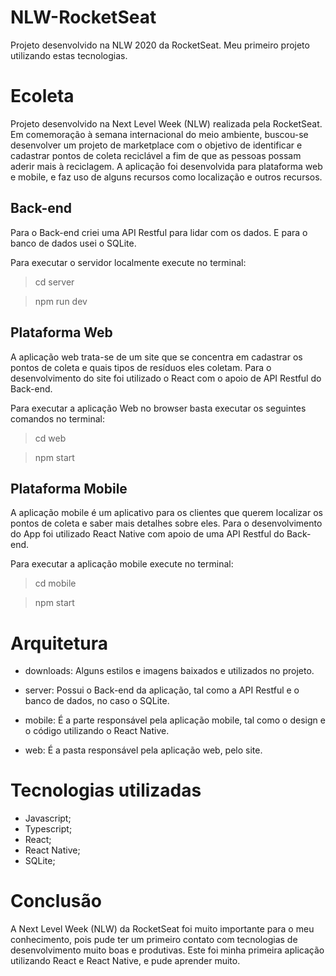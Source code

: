 # NLW-RocketSeat
Projeto desenvolvido na NLW 2020 da RocketSeat. Meu primeiro projeto utilizando estas tecnologias.

# Ecoleta

Projeto desenvolvido na Next Level Week (NLW) realizada pela RocketSeat.
Em comemoração à semana internacional do meio ambiente, buscou-se desenvolver um projeto de marketplace com o objetivo de identificar e cadastrar pontos de coleta reciclável a fim de que as pessoas possam aderir mais à reciclagem.
A aplicação foi desenvolvida para plataforma web e mobile, e faz uso de alguns recursos como localização e outros recursos.

## Back-end

Para o Back-end criei uma API Restful para lidar com os dados. E para o banco de dados usei o SQLite.

Para executar o servidor localmente execute no terminal:

>cd server

>npm run dev

## Plataforma Web

A aplicação web trata-se de um site que se concentra em cadastrar os pontos de coleta e quais tipos de resíduos eles coletam. 
Para o desenvolvimento do site foi utilizado o React com o apoio de API Restful do Back-end.

Para executar a aplicação Web no browser basta executar os seguintes comandos no terminal:

>cd web

>npm start

## Plataforma Mobile

A aplicação mobile é um aplicativo para os clientes que querem localizar os pontos de coleta e saber mais detalhes sobre eles.
Para o desenvolvimento do App foi utilizado React Native com apoio de uma API Restful do Back-end.

Para executar a aplicação mobile execute no terminal:

>cd mobile

>npm start

# Arquitetura

* downloads: Alguns estilos e imagens baixados e utilizados no projeto.

* server: Possui o Back-end da aplicação, tal como a API Restful e o banco de dados, no caso o SQLite.

* mobile: É a parte responsável pela aplicação mobile, tal como o design e o código utilizando o React Native.

* web: É a pasta responsável pela aplicação web, pelo site.

# Tecnologias utilizadas

* Javascript;
* Typescript;
* React;
* React Native;
* SQLite;

# Conclusão

A Next Level Week (NLW) da RocketSeat foi muito importante para o meu conhecimento, pois pude ter um primeiro contato com tecnologias de
desenvolvimento muito boas e produtivas. Este foi minha primeira aplicação utilizando React e React Native, e pude aprender muito.
